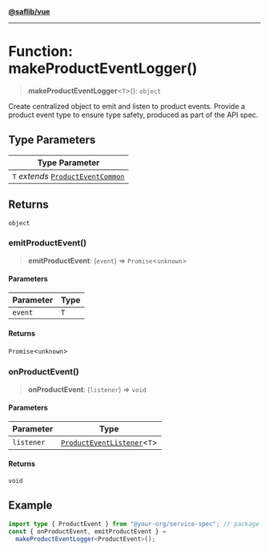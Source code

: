 [**@saflib/vue**](../../../index.md)

---

# Function: makeProductEventLogger()

> **makeProductEventLogger**\<`T`\>(): `object`

Create centralized object to emit and listen to product events. Provide a product event type to ensure type safety, produced as part of the API spec.

## Type Parameters

| Type Parameter                                                              |
| --------------------------------------------------------------------------- |
| `T` _extends_ [`ProductEventCommon`](../type-aliases/ProductEventCommon.md) |

## Returns

`object`

### emitProductEvent()

> **emitProductEvent**: (`event`) => `Promise`\<`unknown`\>

#### Parameters

| Parameter | Type |
| --------- | ---- |
| `event`   | `T`  |

#### Returns

`Promise`\<`unknown`\>

### onProductEvent()

> **onProductEvent**: (`listener`) => `void`

#### Parameters

| Parameter  | Type                                                                     |
| ---------- | ------------------------------------------------------------------------ |
| `listener` | [`ProductEventListener`](../type-aliases/ProductEventListener.md)\<`T`\> |

#### Returns

`void`

## Example

```ts
import type { ProductEvent } from "@your-org/service-spec"; // package using @saflib/openapi
const { onProductEvent, emitProductEvent } =
  makeProductEventLogger<ProductEvent>();
```
